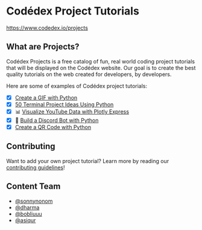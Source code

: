 # Codédex Project Tutorials

https://www.codedex.io/projects

## What are Projects?

Codédex Projects is a free catalog of fun, real world coding project tutorials that will be displayed on the Codédex website. Our goal is to create the best quality tutorials on the web created for developers, by developers. 

Here are some of examples of Codédex project tutorials:

- [x] [Create a GIF with Python](https://www.codedex.io/projects/create-a-gif-with-python)
- [x] [50 Terminal Project Ideas Using Python](https://www.codedex.io/projects/50-terminal-project-ideas-using-python)
- [x] 📊 [Visualize YouTube Data with Plotly Express](https://www.codedex.io/projects/visualize-youtube-data-with-plotly)
- [x] 🤖 [Build a Discord Bot with Python](https://www.codedex.io/projects/build-a-discord-bot-with-python)
- [x] [Create a QR Code with Python](https://www.codedex.io/projects/generate-a-qr-code-with-python)

## Contributing

Want to add your own project tutorial? Learn more by reading our [contributing guidelines](https://www.codedex.io/projects/CONTRIBUTING.md)! 

## Content Team

- [@sonnynonom](https://github.com/sonnynomnom)
- [@dharma](https://github.com/Goku-kun)
- [@bobliuuu](https://github.com/Bobliuuu)
- [@asiqur](https://github.com/asiqurrahman)
